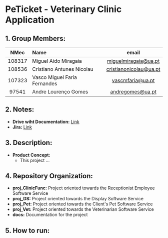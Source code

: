 # PeTicket - Veterinary Clinic Application

## 1. Group Members:

| NMec | Name | email | 
|:---: |:---|:---:|
| 108317 | Miguel Aido Miragaia         | [miguelmiragaia@ua.pt](https://github.com/Miragaia)              |
| 108536 | Cristiano Antunes Nicolau    | [cristianonicolau@ua.pt](https://github.com/cristiano-nicolau)   |
| 107323 | Vasco Miguel Faria Fernandes | [vascmfaria@ua.pt](https://github.com/vasco-faria)               |
| 97541  | Andre Lourenço Gomes         | [andregomes@ua.pt](https://github.com/andregomes04)              |

## 2. Notes:
* **Drive wiht Documentation:** [Link](https://drive.google.com/drive/folders/1TmTxcr5QHyxkNuKgjCWnforqc507J474?usp=sharing6)
 * **Jira:** [Link](https://10cccristiano.atlassian.net/jira/software/projects/SCRUM/boards/1/backlog?atlOrigin=eyJpIjoiODdiM2U3ZTI1ODRkNDRlM2I4ZDg3NDA3OGU1MWU3NDgiLCJwIjoiaiJ9)

## 3. Description:

- **Product Concept:**
    - This project ...

## 4. Repository Organization:

* **proj_ClinicFunc:** Project oriented towards the Receptionist Employee Software Service
* **proj_DS:** Project oriented towards the Display Software Service
* **proj_Pet:** Project oriented towards the Client's Pet Software Service
* **proj_Vet:** Project oriented towards the Veterinarian Software Service
* **docs:** Documentation for the project

## 5. How to run:

